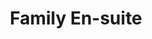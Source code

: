 ---
title: Family En-suite
slug: family-en-suite
summary: Sunny rondawel with a forest view, furnished tastefully with a double bed and double bunk bed. Linen and towels are provided.
image: /images/accommodation/family-en-suite/card.webp
banner: /images/accommodation/family-en-suite/banner.webp
seo_title: Family En-suite
seo_description: Sunny rondawel with a forest view, furnished tastefully with a double bed and double bunk bed. Linen and towels are provided.
seo_image: src/images/accommodation/family-en-suite/rondavel1.webp
published: true
features: [Queen bed + bunk bed, Private bathroom, Secluded privacy]
gallery:
- src: /images/accommodation/family-en-suite/rondavel1.webp
  alt: Family En-suite Rondawel Overview
- src: /images/accommodation/family-en-suite/rondavel2.webp
  alt: Family En-suite Rondawel Interior
- src: /images/accommodation/family-en-suite/rondavel3.webp
  alt: Family En-suite Rondawel Bathroom
- src: /images/accommodation/family-en-suite/rondavel4.webp
  alt: Family En-suite Rondawel View
- src: /images/accommodation/family-en-suite/rondavel5.webp
  alt: Family En-suite Rondawel Additional View 1
- src: /images/accommodation/family-en-suite/rondavel6.webp
  alt: Family En-suite Rondawel Additional View 2
- src: /images/accommodation/family-en-suite/rondavel7.webp
  alt: Family En-suite Rondawel Additional View 3
- src: /images/accommodation/family-en-suite/rondavel8.webp
  alt: Family En-suite Rondawel Additional View 4
---